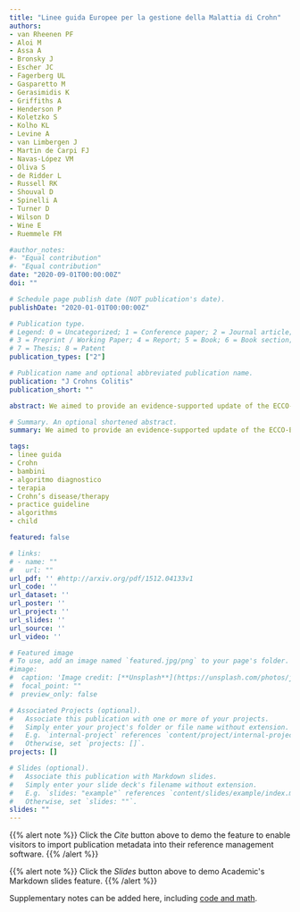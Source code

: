```yaml
---
title: "Linee guida Europee per la gestione della Malattia di Crohn"
authors:
- van Rheenen PF
- Aloi M
- Assa A
- Bronsky J
- Escher JC
- Fagerberg UL
- Gasparetto M
- Gerasimidis K
- Griffiths A
- Henderson P
- Koletzko S
- Kolho KL
- Levine A
- van Limbergen J
- Martin de Carpi FJ
- Navas-López VM
- Oliva S
- de Ridder L
- Russell RK
- Shouval D
- Spinelli A
- Turner D
- Wilson D
- Wine E
- Ruemmele FM

#author_notes:
#- "Equal contribution"
#- "Equal contribution"
date: "2020-09-01T00:00:00Z"
doi: ""

# Schedule page publish date (NOT publication's date).
publishDate: "2020-01-01T00:00:00Z"

# Publication type.
# Legend: 0 = Uncategorized; 1 = Conference paper; 2 = Journal article;
# 3 = Preprint / Working Paper; 4 = Report; 5 = Book; 6 = Book section;
# 7 = Thesis; 8 = Patent
publication_types: ["2"]

# Publication name and optional abbreviated publication name.
publication: "J Crohns Colitis"
publication_short: ""

abstract: We aimed to provide an evidence-supported update of the ECCO-ESPGHAN guideline on the medical management of paediatric Crohn's disease [CD].

# Summary. An optional shortened abstract.
summary: We aimed to provide an evidence-supported update of the ECCO-ESPGHAN guideline on the medical management of paediatric Crohn's disease [CD].

tags:
- linee guida
- Crohn
- bambini
- algoritmo diagnostico
- terapia
- Crohn’s disease/therapy
- practice guideline
- algorithms
- child

featured: false

# links:
# - name: ""
#   url: ""
url_pdf: '' #http://arxiv.org/pdf/1512.04133v1
url_code: ''
url_dataset: ''
url_poster: ''
url_project: ''
url_slides: ''
url_source: ''
url_video: ''

# Featured image
# To use, add an image named `featured.jpg/png` to your page's folder. 
#image:
#  caption: 'Image credit: [**Unsplash**](https://unsplash.com/photos/jdD8gXaTZsc)'
#  focal_point: ""
#  preview_only: false

# Associated Projects (optional).
#   Associate this publication with one or more of your projects.
#   Simply enter your project's folder or file name without extension.
#   E.g. `internal-project` references `content/project/internal-project/index.md`.
#   Otherwise, set `projects: []`.
projects: []

# Slides (optional).
#   Associate this publication with Markdown slides.
#   Simply enter your slide deck's filename without extension.
#   E.g. `slides: "example"` references `content/slides/example/index.md`.
#   Otherwise, set `slides: ""`.
slides: ""
---
```


{{% alert note %}}
Click the *Cite* button above to demo the feature to enable visitors to import publication metadata into their reference management software.
{{% /alert %}}

{{% alert note %}}
Click the *Slides* button above to demo Academic's Markdown slides feature.
{{% /alert %}}

Supplementary notes can be added here, including [code and math](https://sourcethemes.com/academic/docs/writing-markdown-latex/).

